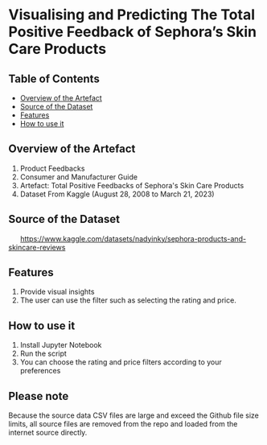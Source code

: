 # Visualising and Predicting The Total Positive Feedback of Sephora’s Skin Care Products

## Table of Contents

- [Overview of the Artefact](#overview)
- [Source of the Dataset](#source)
- [Features](#features)
- [How to use it](#how)

## Overview of the Artefact

1. Product Feedbacks
1. Consumer and Manufacturer Guide
1. Artefact: Total Positive Feedbacks of Sephora's Skin Care Products 
1. Dataset From Kaggle (August 28, 2008 to March 21, 2023)

## Source of the Dataset

&nbsp;&nbsp;&nbsp;&nbsp;&nbsp; https://www.kaggle.com/datasets/nadyinky/sephora-products-and-skincare-reviews

## Features

1. Provide visual insights
1. The user can use the filter such as selecting the rating and price.

## How to use it

1. Install Jupyter Notebook
1. Run the script
1. You can choose the rating and price filters according to your preferences

## Please note
Because the source data CSV files are large and exceed the Github file size limits, all source files are removed from the repo and loaded from the internet source directly. 
